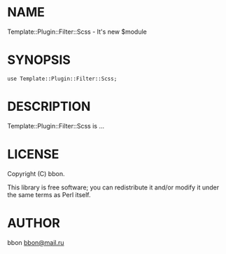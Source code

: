 # NAME

Template::Plugin::Filter::Scss - It's new $module

# SYNOPSIS

    use Template::Plugin::Filter::Scss;

# DESCRIPTION

Template::Plugin::Filter::Scss is ...

# LICENSE

Copyright (C) bbon.

This library is free software; you can redistribute it and/or modify
it under the same terms as Perl itself.

# AUTHOR

bbon <bbon@mail.ru>
